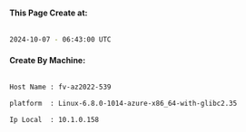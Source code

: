 
   
#### This Page Create at:

```bash

2024-10-07 - 06:43:00 UTC

```

#### Create By Machine:

```bash

Host Name : fv-az2022-539

platform  : Linux-6.8.0-1014-azure-x86_64-with-glibc2.35

Ip Local  : 10.1.0.158

```

